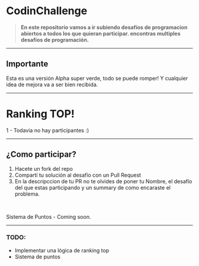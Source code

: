 # CodinChallenge

> **En este repositorio vamos a ir subiendo desafíos de programacion abiertos a todos los que quieran participar.  encontras multiples desafíos de programación.**

___

## Importante
Esta es una versión Alpha super verde, todo se puede romper!
Y cualquier idea de mejora va a ser bien recibida. 

___

# Ranking TOP!
 1 - Todavia no hay participantes :)

___

## ¿Como participar?
1. Hacete un fork del repo
2. Compartí tu solución al desafío con un Pull Request
3. En la descripccion de tu PR no te olvides de poner tu Nombre, el desafío del que estas participando y un summary de como encaraste el problema.
<br> 

Sistema de Puntos - Coming soon.

___

### TODO:
 - Implementar una lógica de ranking top
 - Sistema de puntos
